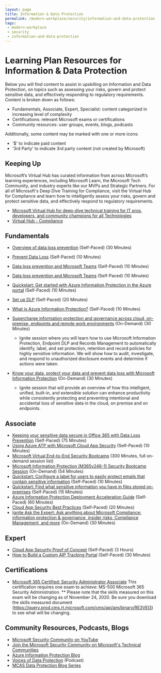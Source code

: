 ```yaml
---
layout: page
title: Information & Data Protection
permalink: /modern-workplace/security/information-and-data-protection
tags:
 - modern-workplace
 - security
 - information-and-data-protection
---
```


# Learning Plan Resources for Information & Data Protection

Below you will find content to assist in upskilling on Information and Data Protection, on topics such as assessing your risks, govern and protect sensitive data, and effectively responding to regulatory requirements. Content is broken down as follows:

* Fundamentals, Associate, Expert, Specialist: content categorized in increasing level of complexity
* Certifications: relevant Microsoft exams or certifications
* Community resources: user groups, events, blogs, podcasts

Additionally, some content may be marked with one or more icons:

* '$' to indicate paid content
* '3rd Party' to indicate 3rd party content (not created by Microsoft)

## Keeping Up

Microsoft’s Virtual Hub has curated information from across Microsoft’s learning experiences, including Microsoft Learn, the Microsoft Tech Community, and industry experts like our MVPs and Strategic Partners. For all of Microsoft's Deep Dive Training for Compliance, visit the Virtual Hub for Compliance and learn how to intelligently assess your risks, govern and protect sensitive data, and effectively respond to regulatory requirements.

* [Microsoft Virtual Hub for deep-dive technical training for IT pros, developers, and community champions for all Technologies](https://adoption.microsoft.com/virtual-hub/)
* [Virtual Hub - Compliance](https://adoption.microsoft.com/virtual-hub/security-compliance-and-identity/compliance/)

## Fundamentals

* [Overview of data loss prevention](https://docs.microsoft.com/en-us/microsoft-365/compliance/data-loss-prevention-policies?view=o365-worldwide) (Self-Paced) (30 Minutes)
* [Prevent Data Loss](https://docs.microsoft.com/en-us/learn/modules/m365-security-data-loss/) (Self-Paced) (10 Minutes)
* [Data loss prevention and Microsoft Teams](https://docs.microsoft.com/en-us/microsoft-365/compliance/dlp-microsoft-teams?view=o365-worldwide) (Self-Paced) (10 Minutes)
* [Data loss prevention and Microsoft Teams](https://docs.microsoft.com/en-us/microsoft-365/compliance/dlp-microsoft-teams?view=o365-worldwide) (Self-Paced) (10 Minutes)
* [Quickstart: Get started with Azure Information Protection in the Azure portal](https://docs.microsoft.com/en-us/azure/information-protection/quickstart-viewpolicy) (Self-Paced) (10 Minutes)
* [Set up DLP](https://docs.microsoft.com/en-us/microsoft-365/compliance/get-started-with-dlp-policy-recommendations?view=o365-worldwide) (Self-Paced) (20 Minutes)
* [What is Azure Information Protection?](https://docs.microsoft.com/en-us/azure/information-protection/what-is-information-protection) (Self-Paced) (10 Minutes)
* [Supercharge information protection and governance across cloud, on-premise, endpoints and remote work environments](https://myignite.microsoft.com/sessions/ceba117f-9bc7-4426-9ebc-753d94c6a476) (On-Demand) (30 Minutes)
  * Ignite session where you will learn how to use Microsoft Information Protection, Endpoint DLP and Records Management to automatically identify, label, and set protection, retention and record policies for highly sensitive information. We will show how to audit, investigate, and respond to unauthorized disclosure events and determine if actions were taken.

* [Know your data, protect your data and prevent data loss with Microsoft Information Protection](https://myignite.microsoft.com/sessions/46ff69cf-2c8f-4e61-a923-f72f5740f02f) (On-Demand) (30 Minutes)
  * Ignite session that will provide an overview of how this intelligent, unified, built-in, and extensible solution can enhance productivity while consistently protecting and preventing intentional and accidental loss of sensitive data in the cloud, on premise and on endpoints.

## Associate

* [Keeping your sensitive data secure in Office 365 with Data Loss Prevention](https://channel9.msdn.com/events/ignite/microsoft-ignite-orlando-2017/brk3111) (Self-Paced) (75 Minutes)
* [Using Azure ATP with Microsoft Cloud App Security](https://docs.microsoft.com/en-us/azure-advanced-threat-protection/atp-mcas-integration) (Self-Paced) (10 Minutes)
* [Microsoft Virtual End-to-End Security Bootcamp](https://learning.eventbuilder.com/securitybootcamp) (300 Minutes, full on-demand session list)
* [Microsoft Information Protection (M365v246-1) Security Bootcamp Session](https://learning.eventbuilder.com/event/21537) (On-Demand) (54 Minutes)
* [Quickstart: Configure a label for users to easily protect emails that contain sensitive information](https://docs.microsoft.com/en-us/azure/information-protection/quickstart-label-dnf-protectedemail) (Self-Paced) (10 Minutes)
* [Quickstart: Find what sensitive information you have in files stored on-premises](https://docs.microsoft.com/en-us/azure/information-protection/quickstart-label-dnf-protectedemail) (Self-Paced) (15 Minutes)
* [Azure Information Protection Deployment Acceleration Guide](https://techcommunity.microsoft.com/t5/azure-information-protection/azure-information-protection-deployment-acceleration-guide/ba-p/334423) (Self-Paced) (60 Minutes)
* [Cloud App Security Best Practices](https://docs.microsoft.com/en-us/cloud-app-security/best-practices) (Self-Paced) (20 Minutes)
* [Ignite Ask the Expert: Ask anything about Microsoft Compliance: information protection & governance, insider risks, Compliance Management, and more](https://myignite.microsoft.com/sessions/5ce48b36-9827-4d60-8540-90546333063d) (On-Demand) (30 Minutes)

## Expert

* [Cloud App Security Proof of Concept](https://gallery.technet.microsoft.com/Cloud-App-Security-Proof-2fa94be8) (Self-Paced) (3 Hours)
* [How to Build a Custom AIP Tracking Portal](https://techcommunity.microsoft.com/t5/azure-information-protection/how-to-build-a-custom-aip-tracking-portal/ba-p/875849) (Self-Paced) (30 Minutes)

## Certifications

* [Microsoft 365 Certified: Security Administrator Associate](https://docs.microsoft.com/en-us/learn/certifications/m365-security-administrator)
    This certification requires one exam to achieve: MS-500 Microsoft 365 Security Administration. ** Please note that the skills measured on this exam will be changing as of November 24, 2020. Be sure you download the skills measured document (<https://query.prod.cms.rt.microsoft.com/cms/api/am/binary/RE3VEI3>) to see what will be changing.

## Community Resources, Podcasts, Blogs

* [Microsoft Security Community on YouTube](https://www.youtube.com/channel/UCGTUbqE3SJiLgtvWjIkSQuQ)
* [Join the Microsoft Security Community on Microsoft's Technical Communities](https://techcommunity.microsoft.com/t5/microsoft-security-and/join-our-security-community/ba-p/927847)
* [Azure Information Protection Blog](https://techcommunity.microsoft.com/t5/azure-information-protection/bg-p/AzureInformationProtectionBlog)
* [Voices of Data Protection](https://voicesofdataprotection.libsyn.com/) (Podcast)
* [MCAS Data Protection Blog Series](https://techcommunity.microsoft.com/t5/microsoft-security-and/alert-new-blog-series-mcas-data-protection/ba-p/1796898)
